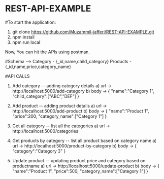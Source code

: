 # REST-API-EXAMPLE

#To start the application:

1. git clone https://github.com/Muzammil-jafferi/REST-API-EXAMPLE.git
2. npm install
3. npm run local

Now, You can hit the APIs using postman.

#Schema -->
Category - {\_id,name,child_category}
Products - {\_id,name,price,category_name}

#API CALLS

1. Add category -- adding category details
   a) url -> http://localhost:5000/add-category
   b) body -> {
   "name":"Category 1",
   "child_category":["ABC","DEF"]
   }

2. Add product -- adding product details
   a) url -> http://localhost:5000/add-product
   b) body -> {
   "name":"Product 1",
   "price":200,
   "category_name":["Category 1"]
   }

3. Get all category -- list all the categories
   a) url -> http://localhost:5000/categories
4. Get products by category -- list all product based on category name
   a) url -> http://localhost:5000/product-by-category
   b) body -> {
   "category":"Category 3"
   }

5. Update product -- updating product price and category based on productname
   a) url -> http://localhost:5000/update-product
   b) body -> {
   "name":"Product 1",
   "price":500,
   "category_name":["Category 1"]
   }
